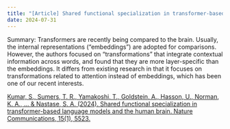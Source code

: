 ```yaml
---
title: "[Article] Shared functional specialization in transformer-based language models and the human brain."
date: 2024-07-31
---
```

Summary: Transformers are recently being compared to the brain. Usually, the internal representations (“embeddings”) are adopted for comparisons. However, the authors focused on “transformations” that integrate contextual information across words, and found that they are more layer-specific than the embeddings. It differs from existing research in that it focuses on transformations related to attention instead of embeddings, which has been one of our recent interests.

[Kumar, S., Sumers, T. R., Yamakoshi, T., Goldstein, A., Hasson, U., Norman, K. A., ... & Nastase, S. A. (2024). Shared functional specialization in transformer-based language models and the human brain. Nature Communications, 15(1), 5523.](https://www.nature.com/articles/s41467-024-49173-5)
